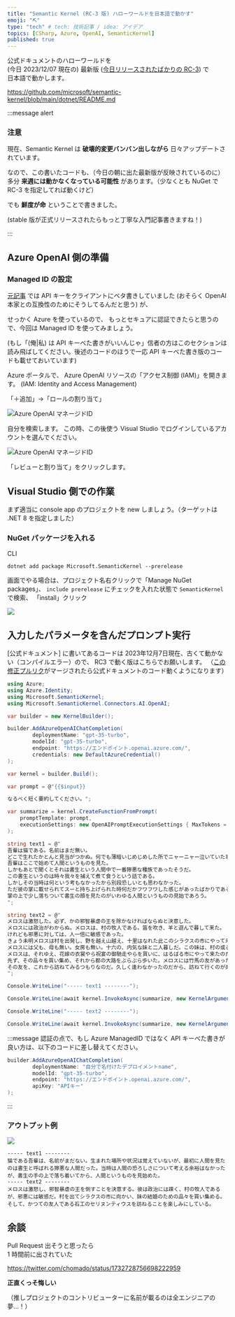```yaml
---
title: "Semantic Kernel (RC-3 版) ハローワールドを日本語で動かす"
emoji: "⛏️"
type: "tech" # tech: 技術記事 / idea: アイデア
topics: [CSharp, Azure, OpenAI, SemanticKernel]
published: true
---
```

公式ドキュメントのハローワールドを  
(今日 2023/12/07 現在の) 最新版 ([今日リリースされたばかりの RC-3](https://github.com/microsoft/semantic-kernel/releases/tag/dotnet-1.0.0-rc3)) で  
日本語で動かします。

https://github.com/microsoft/semantic-kernel/blob/main/dotnet/README.md

:::message alert
### 注意

現在、Semantic Kernel は **破壊的変更バンバン出しながら** 日々アップデートされています。  

なので、この書いたコードも、（今日の朝に出た最新版が反映されているのに）多分 **来週には動かなくなっている可能性** があります。（少なくとも NuGet で RC-3 を指定してれば動くけど）

でも **鮮度が命** ということで書きました。  

(stable 版が正式リリースされたらもっと丁寧な入門記事書きますね！)

:::

## Azure OpenAI 側の準備

### Managed ID の設定

[元記事](https://github.com/microsoft/semantic-kernel/blob/main/dotnet/README.md) では API キーをクライアントにベタ書きしていました (おそらく OpenAI 本家との互換性のためにそうしてるんだと思う) が、

せっかく Azure を使っているので、
もっとセキュアに認証できたらと思うので、今回は Managed ID を使ってみましょう。

(もし「(俺|私) は API キーべた書きがいいんじゃ」信者の方はこのセクションは読み飛ばしてください。後述のコードのほうで一応 API キーべた書き版のコードも載せておいています)

Azure ポータルで、
Azure OpenAI リソースの「アクセス制御 (IAM)」を開きます。
(IAM: Identity and Access Management)

「＋追加」→「ロールの割り当て」

![Azure OpenAI マネージドID](https://storage.googleapis.com/zenn-user-upload/aff2dc82335f-20231207.png)

自分を検索します。
この時、この後使う Visual Studio でログインしているアカウントを選んでください。

![Azure OpenAI マネージドID](https://storage.googleapis.com/zenn-user-upload/6e11b4c6f680-20231207.png)

「レビューと割り当て」をクリックします。

## Visual Studio 側での作業

まず適当に console app のプロジェクトを new しましょう。（ターゲットは .NET 8 を指定しました）

### NuGet パッケージを入れる

CLI

```shell
dotnet add package Microsoft.SemanticKernel --prerelease
```

画面でやる場合は、プロジェクト名右クリックで「Manage NuGet packages」、
`include prerelease` にチェックを入れた状態で
`SemanticKernel` で検索、
「install」クリック

![](https://storage.googleapis.com/zenn-user-upload/9342f8c5234d-20231207.png)

## 入力したパラメータを含んだプロンプト実行

[公式ドキュメント] に書いてあるコードは
2023年12月7日現在、古くて動かない（コンパイルエラー）ので、
RC3 で動く版はこちらでお願いします。
（[この修正プルリク](https://github.com/microsoft/semantic-kernel/pull/4077/commits/9f600b37d01fffc71f39ae7fb207bdf13772f1dc)がマージされたら公式ドキュメントのコード動くようになります）

```csharp
using Azure;
using Azure.Identity;
using Microsoft.SemanticKernel;
using Microsoft.SemanticKernel.Connectors.AI.OpenAI;

var builder = new KernelBuilder();

builder.AddAzureOpenAIChatCompletion(
        deploymentName: "gpt-35-turbo",
        modelId: "gpt-35-turbo",
        endpoint: "https://エンドポイント.openai.azure.com/",
        credentials: new DefaultAzureCredential()
);

var kernel = builder.Build();

var prompt = @"{{$input}}

なるべく短く要約してください。";

var summarize = kernel.CreateFunctionFromPrompt(
    promptTemplate: prompt, 
    executionSettings: new OpenAIPromptExecutionSettings { MaxTokens = 200 }
);

string text1 = @"
吾輩は猫である。名前はまだ無い。
どこで生れたかとんと見当がつかぬ。何でも薄暗いじめじめした所でニャーニャー泣いていた事だけは記憶している。
吾輩はここで始めて人間というものを見た。
しかもあとで聞くとそれは書生という人間中で一番獰悪な種族であったそうだ。
この書生というのは時々我々を捕えて煮て食うという話である。
しかしその当時は何という考もなかったから別段恐しいとも思わなかった。
ただ彼の掌に載せられてスーと持ち上げられた時何だかフワフワした感じがあったばかりである。
掌の上で少し落ちついて書生の顔を見たのがいわゆる人間というものの見始であろう。
";

string text2 = @"
メロスは激怒した。必ず、かの邪智暴虐の王を除かなければならぬと決意した。
メロスには政治がわからぬ。メロスは、村の牧人である。笛を吹き、羊と遊んで暮して来た。
けれども邪悪に対しては、人一倍に敏感であった。
きょう未明メロスは村を出発し、野を越え山越え、十里はなれた此このシラクスの市にやって来た。
メロスには父も、母も無い。女房も無い。十六の、内気な妹と二人暮しだ。この妹は、村の或る律気な一牧人を、近々、花婿として迎える事になっていた。結婚式も間近かなのである。
メロスは、それゆえ、花嫁の衣裳やら祝宴の御馳走やらを買いに、はるばる市にやって来たのだ。
先ず、その品々を買い集め、それから都の大路をぶらぶら歩いた。メロスには竹馬の友があった。セリヌンティウスである。今は此のシラクスの市で、石工をしている。
その友を、これから訪ねてみるつもりなのだ。久しく逢わなかったのだから、訪ねて行くのが楽しみである。
";

Console.WriteLine("----- text1 --------");

Console.WriteLine(await kernel.InvokeAsync(summarize, new KernelArguments(text1)));

Console.WriteLine("----- text2 --------");

Console.WriteLine(await kernel.InvokeAsync(summarize, new KernelArguments(text2)));
```

:::message 
認証の点で、もし Azure ManagedID ではなく API キーべた書きが良い方は、以下のコードに差し替えてください。

```csharp
builder.AddAzureOpenAIChatCompletion(
        deploymentName: "自分で名付けたデプロイメントname",  
        modelId: "gpt-35-turbo", 
        endpoint: "https://エンドポイント.openai.azure.com/",
        apiKey: "APIキー" 
); 
```
:::

### アウトプット例

![](https://storage.googleapis.com/zenn-user-upload/08329d8e3685-20231207.png)

```
----- text1 --------
猫である吾輩は、名前がまだない。生まれた場所や状況は覚えていないが、最初に人間を見たのは書生と呼ばれる獰悪な人間だった。当時は人間の恐ろしさについて考える余裕はなかったが、書生の手の上で落ち着いてから、人間というものを見始めた。
----- text2 --------
メロスは激怒し、邪智暴虐の王を倒すことを決意する。彼は政治には疎く、村の牧人であるが、邪悪には敏感だ。村を出てシラクスの市に向かい、妹の結婚のための品々を買い集める。そして、かつての友人である石工のセリヌンティウスを訪ねることを楽しみにしている。
```


## 余談

Pull Request 出そうと思ったら  
1 時間前に出されていた

https://twitter.com/chomado/status/1732728756698222959

**正直くっそ悔しい**

（推しプロジェクトのコントリビューターに名前が載るのは全エンジニアの夢…！）
